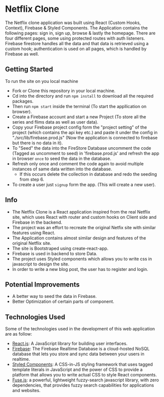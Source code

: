 # Netflix Clone

The Netflix clone application was built using React (Custom Hooks, Context), Firebase & Styled Components. The Application contains the following pages: sign in, sign up, browse & lastly the homepage. There are four different pages, some using protected routes with auth listeners. Firebase firestore handles all the data and that data is retrieved using a custom hook; authentication is used on all pages, which is handled by Firebase as well.

## Getting Started

To run the site on you local machine

-   Fork or Clone this repository in your local machine.
-   Cd into the directory and run `npm install` to download all the required packages.
-   Then run `npm start` inside the terminal (To start the appllication on browser).
-   Create a Firebase account and start a new Project (To store all the series and flims data as well as user data).
-   Copy your Firebase project config form the "project setting" of the project (which contains the api key etc.) and paste it  under the config in "./src/lib/firebase.prod.js" (Now the application is connected to firebase but there is no data in it).
-   To "Seed" the data into the FireStore Database uncomment the code (Tagged as uncomment to seed) in 'firebase.prod.js' and refresh the app in browser `once` to seed the data in the database.
-   Refresh only once and comment the code again to avoid multiple instances of same data written into the database.
    -   If this occurs delete the collection in database and redo the seeding from step 6.
-   To create a user just `signup` form the app. (This will create a new user). 

## Info

-   The Netflix Clone is a React application inspired from the real Netflix site, which uses React with router and custom hooks on Client side and Firebase in the backend.
-   The project was an effort to recreate the original Netfix site with similar features using React.
-   The Application contains almost similar design and features of the original Netflix site.
-   The site is Bootstraped using create-react-app.
-   Firebase is used in backend to store Data.
-   The project uses Styled components which allows you to write css in javascript to design the site.
-   In order to write a new blog post, the user has to register and login.

## Potential Improvements

-   A better way to seed the data in Firebase.
-   Better Optimization of certain parts of component.

## Technologies Used

Some of the technologies used in the development of this web application are as follow:

-   [React.js](https://reactjs.org/): A JavaScript library for building user interfaces.
-   [Firebase](https://firebase.google.com/): The Firebase Realtime Database is a cloud-hosted NoSQL database that lets you store and sync data between your users in realtime.
-   [Styled Components](https://styled-components.com/): A CSS-in-JS styling framework that uses tagged template literals in JavaScript and the power of CSS to provide a platform that allows you to write actual CSS to style React components.
-   [Fuse.js](https://mongoosejs.com/): a powerful, lightweight fuzzy-search javascript library, with zero dependencies, that provides fuzzy search capabilities for applications and websites.